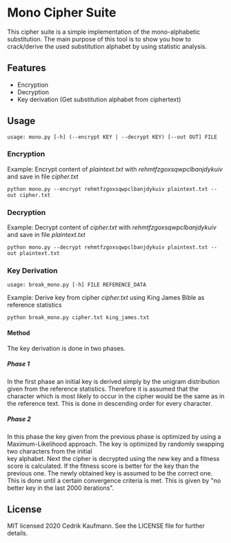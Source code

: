 # Mono Cipher Suite
This cipher suite is a simple implementation of the mono-alphabetic substitution. The main purpose of this tool is to 
show you how to crack/derive the used substitution alphabet by using statistic analysis. 

## Features
- Encryption
- Decryption
- Key derivation (Get substitution alphabet from ciphertext)

## Usage
```
usage: mono.py [-h] (--encrypt KEY | --decrypt KEY) [--out OUT] FILE
```
### Encryption
Example: Encrypt content of *plaintext.txt* with *rehmtfzgoxsqwpclbanjdykuiv* and save in file *cipher.txt*
```
python mono.py --encrypt rehmtfzgoxsqwpclbanjdykuiv plaintext.txt --out cipher.txt
```

### Decryption
Example: Decrypt content of *cipher.txt* with *rehmtfzgoxsqwpclbanjdykuiv* and save in file *plaintext.txt*
```
python mono.py --decrypt rehmtfzgoxsqwpclbanjdykuiv plaintext.txt --out plaintext.txt
```

### Key Derivation
```
usage: break_mono.py [-h] FILE REFERENCE_DATA
```

Example: Derive key from cipher *cipher.txt* using King James Bible as reference statistics
```
python break_mono.py cipher.txt king_james.txt
```

#### Method
The key derivation is done in two phases. 

##### Phase 1
In the first phase an initial key is derived simply by the unigram
distribution given from the reference statistics. Therefore it is assumed that the character which is most likely to 
occur in the cipher would be the same as in the reference text. This is done in descending order for every character.

##### Phase 2
In this phase the key given from the previous phase is optimized by using a Maximum-Likelihood approach.
The key is optimized by randomly swapping two characters from the initial  
key alphabet. Next the cipher is decrypted using the new key and a fitness score is calculated. If the fitness score is
better for the key than the previous one. The newly obtained key is assumed to be the correct one.
This is done until a certain convergence criteria is met. This is given by "no better key in the last 2000 iterations".

## License
MIT licensed 2020 Cedrik Kaufmann. See the LICENSE file for further details.